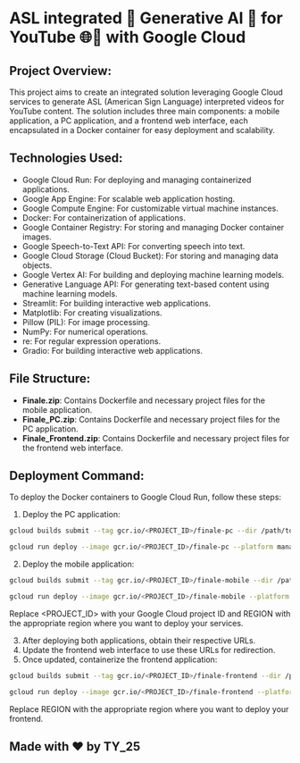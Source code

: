 # ASL integrated 🤖 Generative AI 🎥 for YouTube 🌐💬 with Google Cloud

## Project Overview:

This project aims to create an integrated solution leveraging Google Cloud services to generate ASL (American Sign Language) interpreted videos for YouTube content. The solution includes three main components: a mobile application, a PC application, and a frontend web interface, each encapsulated in a Docker container for easy deployment and scalability.

## Technologies Used:
* Google Cloud Run: For deploying and managing containerized applications.
* Google App Engine: For scalable web application hosting.
* Google Compute Engine: For customizable virtual machine instances.
* Docker: For containerization of applications.
* Google Container Registry: For storing and managing Docker container images.
* Google Speech-to-Text API: For converting speech into text.
* Google Cloud Storage (Cloud Bucket): For storing and managing data objects.
* Google Vertex AI: For building and deploying machine learning models.
* Generative Language API: For generating text-based content using machine learning models.
* Streamlit: For building interactive web applications.
* Matplotlib: For creating visualizations.
* Pillow (PIL): For image processing.
* NumPy: For numerical operations.
* re: For regular expression operations.
* Gradio: For building interactive web applications.

## File Structure:

- **Finale.zip**: Contains Dockerfile and necessary project files for the mobile application.
- **Finale_PC.zip**: Contains Dockerfile and necessary project files for the PC application.
- **Finale_Frontend.zip**: Contains Dockerfile and necessary project files for the frontend web interface.

## Deployment Command:

To deploy the Docker containers to Google Cloud Run, follow these steps:

1. Deploy the PC application:

```bash
gcloud builds submit --tag gcr.io/<PROJECT_ID>/finale-pc --dir /path/to/Finale_PC.zip --timeout=2h

gcloud run deploy --image gcr.io/<PROJECT_ID>/finale-pc --platform managed --region REGION --allow-unauthenticated
```

2. Deploy the mobile application:
```bash
gcloud builds submit --tag gcr.io/<PROJECT_ID>/finale-mobile --dir /path/to/Finale.zip --timeout=2h

gcloud run deploy --image gcr.io/<PROJECT_ID>/finale-mobile --platform managed --region REGION --allow-unauthenticated

```

Replace <PROJECT_ID> with your Google Cloud project ID and REGION with the appropriate region where you want to deploy your services.

3. After deploying both applications, obtain their respective URLs.
4. Update the frontend web interface to use these URLs for redirection.
5. Once updated, containerize the frontend application:

```bash
gcloud builds submit --tag gcr.io/<PROJECT_ID>/finale-frontend --dir /path/to/Finale_Frontend.zip --timeout=2h

gcloud run deploy --image gcr.io/<PROJECT_ID>/finale-frontend --platform managed --region REGION --allow-unauthenticated

```
Replace REGION with the appropriate region where you want to deploy your frontend.

## Made with &hearts; by TY_25
